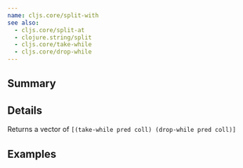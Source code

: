 ```yaml
---
name: cljs.core/split-with
see also:
  - cljs.core/split-at
  - clojure.string/split
  - cljs.core/take-while
  - cljs.core/drop-while
---
```


## Summary

## Details

Returns a vector of `[(take-while pred coll) (drop-while pred coll)]`

## Examples
